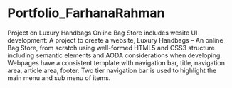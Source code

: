 # Portfolio_FarhanaRahman
Project on Luxury Handbags Online Bag Store includes wesite UI development: A project to create a website, Luxury Handbags – An online Bag Store, from scratch using well-formed HTML5 and CSS3 structure including semantic elements and AODA considerations when developing. Webpages have a consistent template with navigation bar, title, navigation area, article area, footer. Two tier navigation bar is used to highlight the main menu and sub menu of items.
